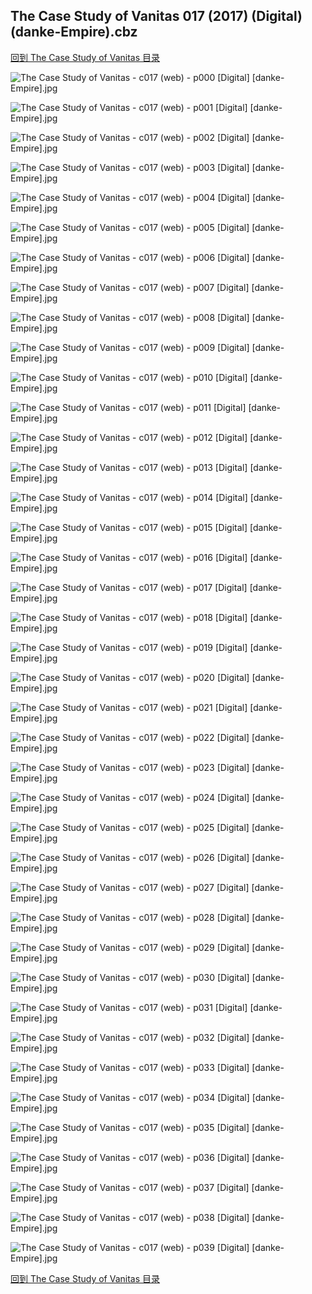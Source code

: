 ## The Case Study of Vanitas 017 (2017) (Digital) (danke-Empire).cbz


[回到 The Case Study of Vanitas 目录](https://github.com/alicewish/markdown/blob/master/series/Case-Study-of-Vanitas.md)


![The Case Study of Vanitas - c017 (web) - p000 [Digital] [danke-Empire].jpg](https://wx1.sinaimg.cn/large/6a9fdecagy1fpdnqhsp03j20p011iaj2.jpg)

![The Case Study of Vanitas - c017 (web) - p001 [Digital] [danke-Empire].jpg](https://wx1.sinaimg.cn/large/6a9fdecagy1fpdnql9kx0j20p011iqb9.jpg)

![The Case Study of Vanitas - c017 (web) - p002 [Digital] [danke-Empire].jpg](https://wx1.sinaimg.cn/large/6a9fdecagy1fpdnqodkiqj20p011i7bu.jpg)

![The Case Study of Vanitas - c017 (web) - p003 [Digital] [danke-Empire].jpg](https://wx1.sinaimg.cn/large/6a9fdecagy1fpdnqr95i8j20p011ijzz.jpg)

![The Case Study of Vanitas - c017 (web) - p004 [Digital] [danke-Empire].jpg](https://wx1.sinaimg.cn/large/6a9fdecagy1fpdnquvqbzj20p011idoo.jpg)

![The Case Study of Vanitas - c017 (web) - p005 [Digital] [danke-Empire].jpg](https://wx1.sinaimg.cn/large/6a9fdecagy1fpdnqxtm7ij20p011in5m.jpg)

![The Case Study of Vanitas - c017 (web) - p006 [Digital] [danke-Empire].jpg](https://wx1.sinaimg.cn/large/6a9fdecagy1fpdnr158clj20p011iakl.jpg)

![The Case Study of Vanitas - c017 (web) - p007 [Digital] [danke-Empire].jpg](https://wx1.sinaimg.cn/large/6a9fdecagy1fpdnr460jwj20p011i7ds.jpg)

![The Case Study of Vanitas - c017 (web) - p008 [Digital] [danke-Empire].jpg](https://wx1.sinaimg.cn/large/6a9fdecagy1fpdnr7xh4tj20p011ijzm.jpg)

![The Case Study of Vanitas - c017 (web) - p009 [Digital] [danke-Empire].jpg](https://wx1.sinaimg.cn/large/6a9fdecagy1fpdnrb8i5wj20p011iguz.jpg)

![The Case Study of Vanitas - c017 (web) - p010 [Digital] [danke-Empire].jpg](https://wx1.sinaimg.cn/large/6a9fdecagy1fpdnrey6cpj20p011iqgf.jpg)

![The Case Study of Vanitas - c017 (web) - p011 [Digital] [danke-Empire].jpg](https://wx1.sinaimg.cn/large/6a9fdecagy1fpdnrij0thj20p011iwoh.jpg)

![The Case Study of Vanitas - c017 (web) - p012 [Digital] [danke-Empire].jpg](https://wx1.sinaimg.cn/large/6a9fdecagy1fpdnrlrpa2j20p011itfr.jpg)

![The Case Study of Vanitas - c017 (web) - p013 [Digital] [danke-Empire].jpg](https://wx1.sinaimg.cn/large/6a9fdecagy1fpdnrovzthj20p011idn7.jpg)

![The Case Study of Vanitas - c017 (web) - p014 [Digital] [danke-Empire].jpg](https://wx1.sinaimg.cn/large/6a9fdecagy1fpdnrrmoo5j20p011iaik.jpg)

![The Case Study of Vanitas - c017 (web) - p015 [Digital] [danke-Empire].jpg](https://wx1.sinaimg.cn/large/6a9fdecagy1fpdnruwsy8j20p011iqdb.jpg)

![The Case Study of Vanitas - c017 (web) - p016 [Digital] [danke-Empire].jpg](https://wx1.sinaimg.cn/large/6a9fdecagy1fpdnrxzr76j20p011itgw.jpg)

![The Case Study of Vanitas - c017 (web) - p017 [Digital] [danke-Empire].jpg](https://wx1.sinaimg.cn/large/6a9fdecagy1fpdns1gah9j20p011i11w.jpg)

![The Case Study of Vanitas - c017 (web) - p018 [Digital] [danke-Empire].jpg](https://wx1.sinaimg.cn/large/6a9fdecagy1fpdns4hnu6j20p011idn8.jpg)

![The Case Study of Vanitas - c017 (web) - p019 [Digital] [danke-Empire].jpg](https://wx1.sinaimg.cn/large/6a9fdecagy1fpdns7pa6tj20p011igu4.jpg)

![The Case Study of Vanitas - c017 (web) - p020 [Digital] [danke-Empire].jpg](https://wx1.sinaimg.cn/large/6a9fdecagy1fpdnsb2j5xj20p011iqci.jpg)

![The Case Study of Vanitas - c017 (web) - p021 [Digital] [danke-Empire].jpg](https://wx1.sinaimg.cn/large/6a9fdecagy1fpdnse3ylaj20p011igty.jpg)

![The Case Study of Vanitas - c017 (web) - p022 [Digital] [danke-Empire].jpg](https://wx1.sinaimg.cn/large/6a9fdecagy1fpdnsh8mejj20p011iwlu.jpg)

![The Case Study of Vanitas - c017 (web) - p023 [Digital] [danke-Empire].jpg](https://wx1.sinaimg.cn/large/6a9fdecagy1fpdnskpa51j20p011i7e8.jpg)

![The Case Study of Vanitas - c017 (web) - p024 [Digital] [danke-Empire].jpg](https://wx1.sinaimg.cn/large/6a9fdecagy1fpdnsnwayij20p011igwh.jpg)

![The Case Study of Vanitas - c017 (web) - p025 [Digital] [danke-Empire].jpg](https://wx1.sinaimg.cn/large/6a9fdecagy1fpdnsrgm3vj20p011iqcn.jpg)

![The Case Study of Vanitas - c017 (web) - p026 [Digital] [danke-Empire].jpg](https://wx1.sinaimg.cn/large/6a9fdecagy1fpdnsudcoxj20p011iqbq.jpg)

![The Case Study of Vanitas - c017 (web) - p027 [Digital] [danke-Empire].jpg](https://wx1.sinaimg.cn/large/6a9fdecagy1fpdnsxud4wj20p011i122.jpg)

![The Case Study of Vanitas - c017 (web) - p028 [Digital] [danke-Empire].jpg](https://wx1.sinaimg.cn/large/6a9fdecagy1fpdnt1d33cj20p011ik2g.jpg)

![The Case Study of Vanitas - c017 (web) - p029 [Digital] [danke-Empire].jpg](https://wx1.sinaimg.cn/large/6a9fdecagy1fpdnt4rr0gj20p011igwk.jpg)

![The Case Study of Vanitas - c017 (web) - p030 [Digital] [danke-Empire].jpg](https://wx1.sinaimg.cn/large/6a9fdecagy1fpdnt8ezfcj20p011itiy.jpg)

![The Case Study of Vanitas - c017 (web) - p031 [Digital] [danke-Empire].jpg](https://wx1.sinaimg.cn/large/6a9fdecagy1fpdntc8yy3j20p011igvb.jpg)

![The Case Study of Vanitas - c017 (web) - p032 [Digital] [danke-Empire].jpg](https://wx1.sinaimg.cn/large/6a9fdecagy1fpdntf6c5cj20p011in2v.jpg)

![The Case Study of Vanitas - c017 (web) - p033 [Digital] [danke-Empire].jpg](https://wx1.sinaimg.cn/large/6a9fdecagy1fpdnthyd5wj20p011igry.jpg)

![The Case Study of Vanitas - c017 (web) - p034 [Digital] [danke-Empire].jpg](https://wx1.sinaimg.cn/large/6a9fdecagy1fpdntlokeoj20p011iqb4.jpg)

![The Case Study of Vanitas - c017 (web) - p035 [Digital] [danke-Empire].jpg](https://wx1.sinaimg.cn/large/6a9fdecagy1fpdntphi9pj20p011i7aq.jpg)

![The Case Study of Vanitas - c017 (web) - p036 [Digital] [danke-Empire].jpg](https://wx1.sinaimg.cn/large/6a9fdecagy1fpdntt07qtj20p011i7d1.jpg)

![The Case Study of Vanitas - c017 (web) - p037 [Digital] [danke-Empire].jpg](https://wx1.sinaimg.cn/large/6a9fdecagy1fpdntw6g2fj20p011in5n.jpg)

![The Case Study of Vanitas - c017 (web) - p038 [Digital] [danke-Empire].jpg](https://wx1.sinaimg.cn/large/6a9fdecagy1fpdntzsragj20p011ik22.jpg)

![The Case Study of Vanitas - c017 (web) - p039 [Digital] [danke-Empire].jpg](https://wx1.sinaimg.cn/large/6a9fdecagy1fpdnu2ljvpj20p011iq76.jpg)

[回到 The Case Study of Vanitas 目录](https://github.com/alicewish/markdown/blob/master/series/Case-Study-of-Vanitas.md)

